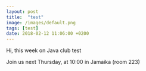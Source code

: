 ```yaml
---
layout: post
title:  "test"
image: /images/default.png
tags: [test]
date: 2018-02-12 11:06:00 +0200
---
```


Hi, this week on Java club
test

Join us next Thursday, at 10:00 in Jamaika (room 223)

